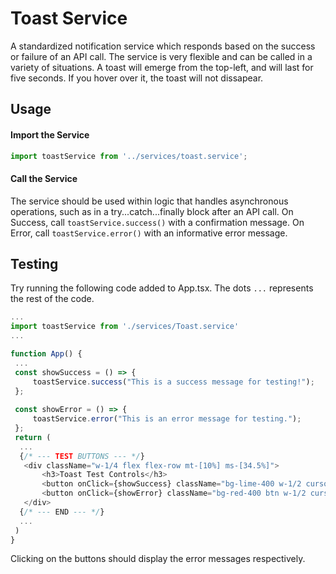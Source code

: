 # Toast Service
A standardized notification service which responds based on the success or failure of an API call. The service is very flexible and can be called in a variety of situations. A toast will emerge from the top-left, and will last for five seconds. If you hover over it, the toast will not dissapear.

## Usage
#### Import the Service

```TypeScript
import toastService from '../services/toast.service';
```

#### Call the Service

The service should be used within logic that handles asynchronous operations, such as in a try...catch...finally block after an API call.
On Success, call ```toastService.success()``` with a confirmation message.
On Error, call ```toastService.error()``` with an informative error message.

## Testing

Try running the following code added to App.tsx. The dots ```...``` represents the rest of the code.

```TypeScript
...
import toastService from './services/Toast.service'
...

function App() {
 ...
 const showSuccess = () => {
     toastService.success("This is a success message for testing!");
 };
 
 const showError = () => {
     toastService.error("This is an error message for testing.");
 };
 return (
  ...
  {/* --- TEST BUTTONS --- */}
   <div className="w-1/4 flex flex-row mt-[10%] ms-[34.5%]">
       <h3>Toast Test Controls</h3>
       <button onClick={showSuccess} className="bg-lime-400 w-1/2 cursor-pointer">Success</button>
       <button onClick={showError} className="bg-red-400 btn w-1/2 cursor-pointer">Error</button>
   </div>
  {/* --- END --- */}
  ...
 )
}
```

Clicking on the buttons should display the error messages respectively.
